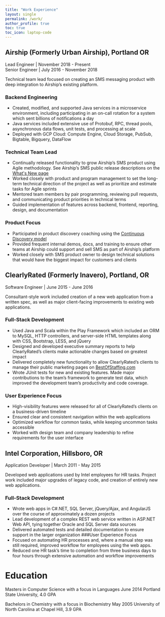 ```yaml
---
title: "Work Experience"
layout: single
permalink: /work/
author_profile: true
toc: true
toc_icon: laptop-code
---
```


## Airship (Formerly Urban Airship), Portland OR
Lead Engineer | November 2018 - Present  
Senior Engineer | July 2016 - November 2018

Technical team lead focused on creating an SMS messaging product with deep integration to Airship’s existing platform.

### Backend Engineering
* Created, modified, and supported Java services in a microservice environment, including participating in an on-call rotation for a system which sent billions of notifications a day
* Java services included extensive use of Protobuf, RPC, thread pools, asynchronous data flows, unit tests, and processing at scale
* Deployed with GCP Cloud: Compute Engine, Cloud Storage, PubSub, Bigtable, Bigquery, DataFlow

### Technical Team Lead
* Continually released functionality to grow Airship’s SMS product using Agile methodology. See Airship’s SMS public release descriptions on the [What's New page](https://docs.airship.com/categories/sms/) 
* Worked closely with product and program management to set the long-term technical direction of the project as well as prioritize and estimate tasks for Agile sprints
* Mentored team members by pair programming, reviewing pull requests, and communicating product priorities in technical terms
* Guided implementation of features across backend, frontend, reporting, design, and documentation

### Product Focus
* Participated in product discovery coaching using the [Continuous Discovery model](https://www.producttalk.org/)
* Provided frequent internal demos, docs, and training to ensure other teams at Airship could support and sell SMS as part of Airship’s platform
* Worked closely with SMS product owner to design technical solutions that would have the biggest impact for customers and clients


## ClearlyRated (Formerly Inavero), Portland, OR 
Software Engineer | June 2015 - June 2016

Consultant-style work included creation of a new web application from a written spec, as well as major client-facing improvements to existing web applications.

### Full-Stack Development
* Used Java and Scala within the Play Framework which included an ORM to MySQL, HTTP controllers, and server-side HTML templates along with CSS, Bootstrap, LESS, and jQuery
* Designed and developed executive summary reports to help ClearlyRated’s clients make actionable changes based on greatest impact
* Delivered completely new functionality to allow ClearlyRated’s clients to manage their public marketing pages on [BestOfStaffing.com](https://www.clearlyrated.com/staffing)
* Wrote JUnit tests for new and existing features. Made major contributions to the team’s framework to generate test data, which improved the development team’s productivity and code coverage.

### User Experience Focus
* High-visibility features were released for all of ClearlyRated’s clients on a business-driven timeline
* Ensured clear and consistent navigation within the web applications
* Optimized workflow for common tasks, while keeping uncommon tasks accessible
* Worked with design team and company leadership to refine requirements for the user interface

## Intel Corporation, Hillsboro, OR
Application Developer | March 2011 - May 2015

Developed web applications used by Intel employees for HR tasks.  Project work included major upgrades of legacy code, and creation of entirely new web applications.

### Full-Stack Development
* Wrote web apps in C#.NET, SQL Server,  jQuery/Ajax, and AngularJS over the course of approximately a dozen projects
* Lead development of a complex REST web service written in ASP.NET Web API, tying together Oracle and SQL Server data sources
* Delivered automated tests and detailed documentation to ensure support in the larger organization
###User Experience Focus
* Focused on automating HR processes and, where a manual step was still required, improved workflow for employees using the web apps.
* Reduced one HR task’s time to completion from three business days to four hours through extensive automation and workflow improvements 


# Education

Masters in Computer Science with a focus in Languages                         June 2014
Portland State University,  4.0 GPA

Bachelors in Chemistry with a focus in Biochemistry                           May 2005
University of North Carolina at Chapel Hill,  3.9 GPA

